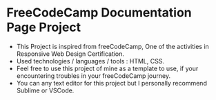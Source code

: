 # FreeCodeCamp Documentation Page Project
* This Project is inspired from freeCodeCamp, One of the activities in Responsive Web Design Certification.
* Used technologies / languages / tools : HTML, CSS.
* Feel free to use this project of mine as a template to use, if your encountering troubles in your freeCodeCamp journey.
* You can any text editor for this project but I personally recommend Sublime or VSCode.
